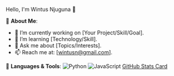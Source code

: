  Hello, I'm Wintus Njuguna 👋

🌟 **About Me**:
- 🔭 I’m currently working on [Your Project/Skill/Goal].
- 🌱 I’m learning [Technology/Skill].
- 💬 Ask me about [Topics/Interests].
- 📫 Reach me at: [wintusn@gmail.com].

🌟 **Languages & Tools**:
![Python](https://img.shields.io/badge/-Python-3776AB?logo=python&logoColor=white&style=for-the-badge)
![JavaScript](https://img.shields.io/badge/-JavaScript-F7DF1E?logo=javascript&logoColor=black&style=for-the-badge)
[GitHub Stats Card](https://github-readme-stats.vercel.app/api?username=username)
<!--
**2001winto/2001winto** is a ✨ _special_ ✨ repository because its `README.md` (this file) appears on your GitHub profile.

Here are some ideas to get you started:

- 🔭 I’m currently working on ...
- 🌱 I’m currently learning ...
- 👯 I’m looking to collaborate on ...
- 🤔 I’m looking for help with ...
- 💬 Ask me about ...
- 📫 How to reach me: ...
- 😄 Pronouns: ...
- ⚡ Fun fact: ...
-->
